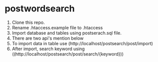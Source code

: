 # postwordsearch

1. Clone this repo.
2. Rename .htaccess.example file to .htaccess
3. Import database and tables using postserach.sql file.
4. There are two api's mention below
5. To import data in table use (http://localhost/postsearch/post/import)
6. After import, search keyword using ((http://localhost/postsearch/post/search/{keyword}))
 
